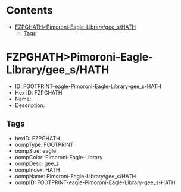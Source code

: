 



Contents
========

* [FZPGHATH>Pimoroni-Eagle-Library/gee_s/HATH](#fzpghathpimoroni-eagle-librarygee_shath)
	* [Tags](#tags)

# FZPGHATH>Pimoroni-Eagle-Library/gee_s/HATH

- ID: FOOTPRINT-eagle-Pimoroni-Eagle-Library-gee_s-HATH
- Hex ID: FZPGHATH
- Name: 
- Description: 

## Tags

- hexID: FZPGHATH
- oompType: FOOTPRINT
- oompSize: eagle
- oompColor: Pimoroni-Eagle-Library
- oompDesc: gee_s
- oompIndex: HATH
- oompName: Pimoroni-Eagle-Library/gee_s/HATH
- oompID: FOOTPRINT-eagle-Pimoroni-Eagle-Library-gee_s-HATH
